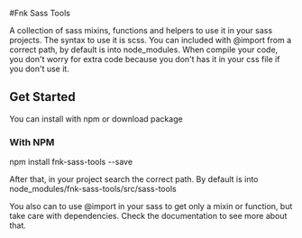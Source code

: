 #Fnk Sass Tools

A collection of sass mixins, functions and helpers to use it in your sass projects. The syntax to use it is scss. You can included with @import from a correct path, by default is into node_modules. When compile your code, you don't worry for extra code because you don't has it in your css file if you don't use it.

## Get Started

You can install with npm or download package

### With NPM

npm install fnk-sass-tools --save

After that, in your project search the correct path. By default is into node_modules/fnk-sass-tools/src/sass-tools

You also can to use @import in your sass to get only a mixin or function, but take care with dependencies. Check the documentation to see more about that.